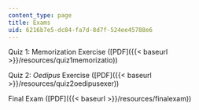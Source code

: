 ```yaml
---
content_type: page
title: Exams
uid: 6216b7e5-dc84-fa7d-8d7f-524ee45788e6
---
```


Quiz 1: Memorization Exercise ([PDF]({{< baseurl >}}/resources/quiz1memorizatio))

Quiz 2: _Oedipus_ Exercise ([PDF]({{< baseurl >}}/resources/quiz2oedipusexer))

Final Exam ([PDF]({{< baseurl >}}/resources/finalexam))